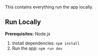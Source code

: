 This contains everything run the app locally.

## Run Locally

**Prerequisites:**  Node.js


1. Install dependencies:
   `npm install`
2. Run the app:
   `npm run dev`
